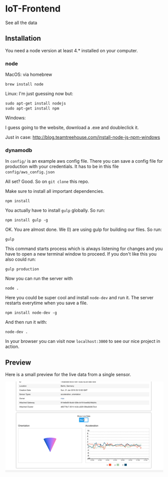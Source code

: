 # IoT-Frontend
See all the data

## Installation

You need a node version at least 4.\* installed on your computer.

### node

MacOS: via homebrew

```
brew install node
```

Linux: I'm just guessing now but:

```
sudo apt-get install nodejs
sudo apt-get install npm
```

Windows:

I guess going to the website, download a .exe and doubleclick it.

Just in case: http://blog.teamtreehouse.com/install-node-js-npm-windows

### dynamodb

In `config/` is an example aws config file. There you can save a config file for production with your credentials. It has to be in this file `config/aws_config.json`

All set? Good. So on `git clone` this repo.

Make sure to install all important dependencies.

```
npm install
```

You actually have to install `gulp` globally. So run:

```
npm install gulp -g
```

OK. You are almost done. We (I) are using gulp for building our files. So run:

```
gulp
```
This command starts process which is always listening for changes and you have to open a new terminal window to proceed. If you don't like this you also could run:

```
gulp production
```

Now you can run the server with

```
node .
```

Here you could be super cool and install `node-dev` and run it.
The server restarts everytime when you save a file.

```
npm install node-dev -g
```

And then run it with:

```
node-dev .
```

In your browser you can visit now `localhost:3000` to see our nice project in action.

## Preview

Here is a small preview for the live data from a single sensor.

![](docs/sensor_preview.png)
